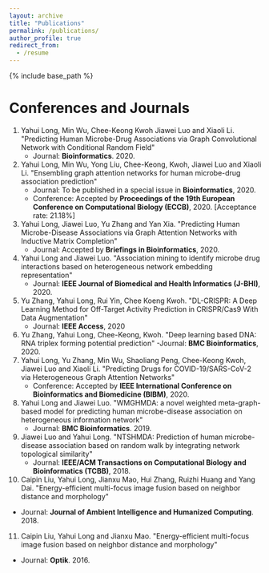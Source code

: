 ```yaml
---
layout: archive
title: "Publications"
permalink: /publications/
author_profile: true
redirect_from:
  - /resume
---
```


{% include base_path %}

Conferences and Journals
======
1. Yahui Long, Min Wu, Chee-Keong Kwoh Jiawei Luo and Xiaoli Li. "Predicting Human Microbe-Drug Associations via Graph Convolutional Network with Conditional Random Field"
   - Journal: **Bioinformatics**. 2020.
2. Yahui Long, Min Wu, Yong Liu, Chee-Keong, Kwoh, Jiawei Luo and Xiaoli Li. "Ensembling graph attention networks for human microbe-drug association prediction"
   - Journal: To be published in a special issue in **Bioinformatics**, 2020.
   - Conference: Accepted by **Proceedings of the 19th European Conference on Computational Biology (ECCB)**, 2020. [Acceptance rate: 21.18%]
3. Yahui Long, Jiawei Luo, Yu Zhang and Yan Xia. "Predicting Human Microbe-Disease Associations via Graph Attention Networks with Inductive Matrix Completion"
   - Journal: Accepted by **Briefings in Bioinformatics**, 2020.
4. Yahui Long and Jiawei Luo. "Association mining to identify microbe drug interactions based on heterogeneous network embedding representation" 
   - Journal: **IEEE Journal of Biomedical and Health Informatics (J-BHI)**, 2020.
5. Yu Zhang, Yahui Long, Rui Yin, Chee Koeng Kwoh. "DL-CRISPR: A Deep Learning Method for Off-Target Activity Prediction in CRISPR/Cas9 With Data Augmentation"
   - Journal: **IEEE Access**, 2020
6. Yu Zhang, Yahui Long, Chee-Keong, Kwoh. "Deep learning based DNA: RNA triplex forming potential prediction"
   -Journal: **BMC Bioinformatics**, 2020. 
7. Yahui Long, Yu Zhang, Min Wu, Shaoliang Peng, Chee-Keong Kwoh, Jiawei Luo and Xiaoli Li. "Predicting Drugs for COVID-19/SARS-CoV-2 via Heterogeneous Graph Attention Networks"
   - Conference: Accepted by **IEEE International Conference on Bioinformatics and Biomedicine (BIBM)**, 2020.
8. Yahui Long and Jiawei Luo. "WMGHMDA: a novel weighted meta-graph-based model for predicting human microbe-disease association on heterogeneous information network"   
   - Journal: **BMC Bioinformatics**. 2019.
9. Jiawei Luo and Yahui Long. "NTSHMDA: Prediction of human microbe-disease association based on random walk by integrating network topological similarity"
   - Journal: **IEEE/ACM Transactions on Computational Biology and Bioinformatics (TCBB)**, 2018.
10. Caipin Liu, Yahui Long, Jianxu Mao, Hui Zhang, Ruizhi Huang and Yang Dai. "Energy-efficient multi-focus image fusion based on neighbor distance and morphology"
   - Journal: **Journal of Ambient Intelligence and Humanized Computing**. 2018.
11. Caipin Liu, Yahui Long and Jianxu Mao. "Energy-efficient multi-focus image fusion based on neighbor distance and morphology"
   - Journal: **Optik**. 2016.   

  
  

 









